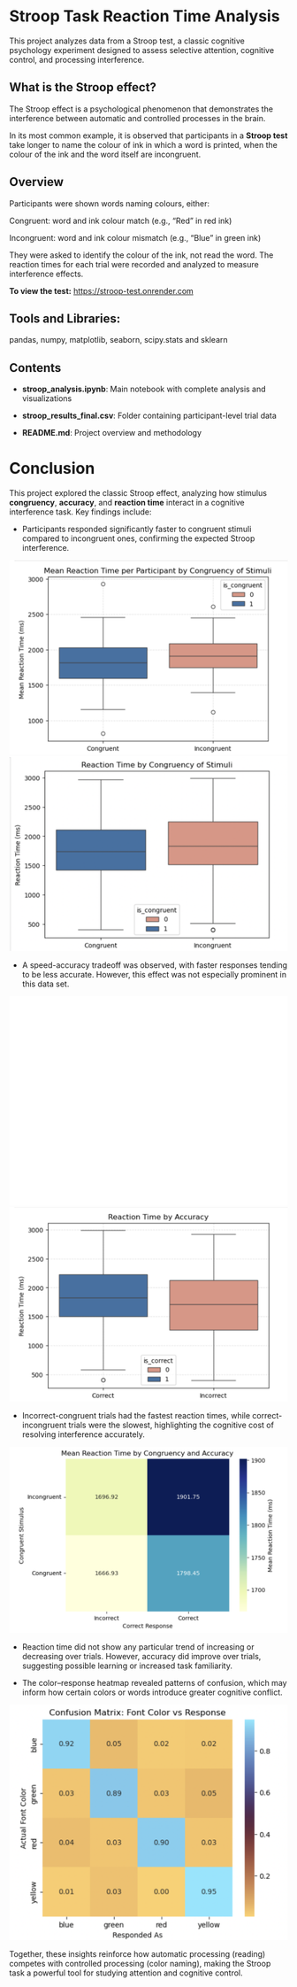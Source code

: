 # Stroop Task Reaction Time Analysis
This project analyzes data from a Stroop test, a classic cognitive psychology experiment designed to assess selective attention, cognitive control, and processing interference.

## What is the Stroop effect?
The Stroop effect is a psychological phenomenon that demonstrates the interference between automatic and controlled processes in the brain.

In its most common example, it is observed that participants in a **Stroop test** take longer to name the colour of ink in which a word is printed, when the colour of the ink and the word itself are incongruent.

## Overview
Participants were shown words naming colours, either:

Congruent: word and ink colour match (e.g., “Red” in red ink)

Incongruent: word and ink colour mismatch (e.g., “Blue” in green ink)

They were asked to identify the colour of the ink, not read the word. The reaction times for each trial were recorded and analyzed to measure interference effects.

**To view the test:** https://stroop-test.onrender.com

## Tools and Libraries:
pandas, numpy, matplotlib, seaborn, scipy.stats and sklearn

## Contents
* **stroop_analysis.ipynb**: Main notebook with complete analysis and visualizations

* **stroop_results_final.csv**: Folder containing participant-level trial data

* **README.md**: Project overview and methodology

# Conclusion

This project explored the classic Stroop effect, analyzing how stimulus **congruency**, **accuracy**, and **reaction time** interact in a cognitive interference task. Key findings include:

* Participants responded significantly faster to congruent stimuli compared to incongruent ones, confirming the expected Stroop interference.

![](images/congruency_boxplot_participant.png)
![](images/congruency_boxplot_trial.png)

* A speed-accuracy tradeoff was observed, with faster responses tending to be less accurate. However, this effect was not especially prominent in this data set.

![](images/accuracy_boxplot_participant.png)
![](images/accuracy_boxplot_trial.png)

* Incorrect-congruent trials had the fastest reaction times, while correct-incongruent trials were the slowest, highlighting the cognitive cost of resolving interference accurately.

![](images/heatmap.png)

* Reaction time did not show any particular trend of increasing or decreasing over trials. However, accuracy did improve over trials, suggesting possible learning or increased task familiarity.

* The color–response heatmap revealed patterns of confusion, which may inform how certain colors or words introduce greater cognitive conflict.

![](images/colours_heatmap.png)

Together, these insights reinforce how automatic processing (reading) competes with controlled processing (color naming), making the Stroop task a powerful tool for studying attention and cognitive control.
